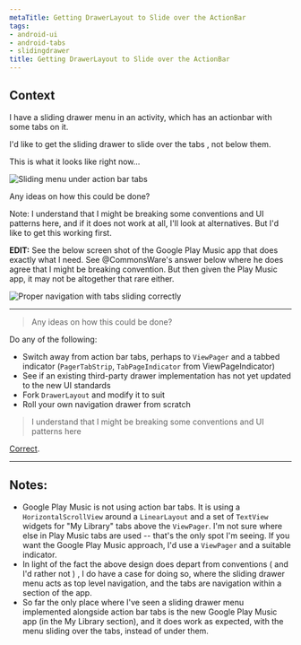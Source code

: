 ```yaml
---
metaTitle: Getting DrawerLayout to Slide over the ActionBar
tags:
- android-ui
- android-tabs
- slidingdrawer
title: Getting DrawerLayout to Slide over the ActionBar
---
```


## Context

I have a sliding drawer menu in an activity, which has an actionbar with some tabs on it. 


I'd like to get the sliding drawer to slide over the tabs , not below them. 


This is what it looks like right now...


![Sliding menu under action bar tabs](https://i.stack.imgur.com/WaUgql.png)


Any ideas on how this could be done?


Note: I understand that I might be breaking some conventions and UI patterns here, and if it does not work at all, I'll look at alternatives. But I'd like to get this working first.


**EDIT:** See the below screen shot of the Google Play Music app that does exactly what I need. See @CommonsWare's answer below where he does agree that I might be breaking convention. But then given the Play Music app, it may not be altogether that rare either. 


![Proper navigation with tabs sliding correctly](https://i.stack.imgur.com/i1e4Ul.png)



---


> 
> Any ideas on how this could be done?
> 
> 
> 


Do any of the following:


* Switch away from action bar tabs, perhaps to `ViewPager` and a tabbed indicator (`PagerTabStrip`, `TabPageIndicator` from ViewPageIndicator)
* See if an existing third-party drawer implementation has not yet updated to the new UI standards
* Fork `DrawerLayout` and modify it to suit
* Roll your own navigation drawer from scratch



> 
> I understand that I might be breaking some conventions and UI patterns here
> 
> 
> 


[Correct](http://developer.android.com/design/patterns/navigation-drawer.html).



---

## Notes:

-  Google Play Music is not using action bar tabs. It is using a `HorizontalScrollView` around a `LinearLayout` and a set of `TextView` widgets for "My Library" tabs above the `ViewPager`. I'm not sure where else in Play Music tabs are used -- that's the only spot I'm seeing. If you want the Google Play Music approach, I'd use a `ViewPager` and a suitable indicator.
- In light of the fact the above design does depart from conventions ( and I'd rather not ) , I do have a case for doing so, where the sliding drawer menu acts as top level navigation, and the tabs are navigation within a section of the app.
- So far the only place where I've seen a sliding drawer menu implemented alongside action bar tabs is the new Google Play Music app (in the My Library section), and it does work as expected, with the menu sliding over the tabs, instead of under them.

